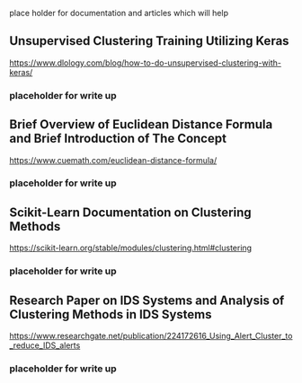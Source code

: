 place holder for documentation and articles which will help
## Unsupervised Clustering Training Utilizing Keras
https://www.dlology.com/blog/how-to-do-unsupervised-clustering-with-keras/
### placeholder for write up





## Brief Overview of Euclidean Distance Formula and Brief Introduction of The Concept
https://www.cuemath.com/euclidean-distance-formula/
### placeholder for write up





## Scikit-Learn Documentation on Clustering Methods
https://scikit-learn.org/stable/modules/clustering.html#clustering
### placeholder for write up




## Research Paper on IDS Systems and Analysis of Clustering Methods in IDS Systems
https://www.researchgate.net/publication/224172616_Using_Alert_Cluster_to_reduce_IDS_alerts
### placeholder for write up
